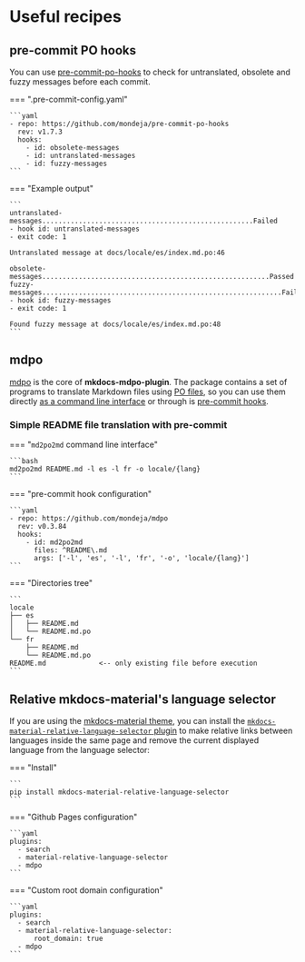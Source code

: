 # Useful recipes

## pre-commit PO hooks

You can use [pre-commit-po-hooks] to check for untranslated, obsolete
and fuzzy messages before each commit.

<!-- mdpo-disable-next-line -->
=== ".pre-commit-config.yaml"

    ```yaml
    - repo: https://github.com/mondeja/pre-commit-po-hooks
      rev: v1.7.3
      hooks:
        - id: obsolete-messages
        - id: untranslated-messages
        - id: fuzzy-messages
    ```

=== "Example output"

    ```
    untranslated-messages....................................................Failed
    - hook id: untranslated-messages
    - exit code: 1

    Untranslated message at docs/locale/es/index.md.po:46

    obsolete-messages........................................................Passed
    fuzzy-messages...........................................................Failed
    - hook id: fuzzy-messages
    - exit code: 1

    Found fuzzy message at docs/locale/es/index.md.po:48
    ```

<!-- mdpo-disable-next-line -->
## mdpo

[mdpo] is the core of **mkdocs-mdpo-plugin**. The package contains a set of
programs to translate Markdown files using [PO files][po-files], so you can
use them directly [as a command line interface][mdpo-cli] or through is
[pre-commit hooks][mdpo-pre-commit].

### Simple README file translation with pre-commit

<!-- mdpo-disable-next-block -->
=== "`md2po2md` command line interface"

    ```bash
    md2po2md README.md -l es -l fr -o locale/{lang}
    ```

=== "pre-commit hook configuration"

    ```yaml
    - repo: https://github.com/mondeja/mdpo
      rev: v0.3.84
      hooks:
        - id: md2po2md
          files: ^README\.md
          args: ['-l', 'es', '-l', 'fr', '-o', 'locale/{lang}']
    ```
<!-- mdpo-include-codeblocks -->
=== "Directories tree"

    ```
    locale
    ├── es
    │   ├── README.md
    │   └── README.md.po
    └── fr
        ├── README.md
        └── README.md.po
    README.md             <-- only existing file before execution
    ```

<!-- mdpo-disable-codeblocks -->

## Relative mkdocs-material's language selector

If you are using the [mkdocs-material theme][mkdocs-material], you can install
the [`mkdocs-material-relative-language-selector` plugin][mmrls] to make
relative links between languages inside the same page and remove the current
displayed language from the language selector:

=== "Install"

    ```
    pip install mkdocs-material-relative-language-selector
    ```

=== "Github Pages configuration"

    ```yaml
    plugins:
      - search
      - material-relative-language-selector
      - mdpo
    ```

=== "Custom root domain configuration"

    ```yaml
    plugins:
      - search
      - material-relative-language-selector:
          root_domain: true
      - mdpo
    ```

[mkdocs-material]: https://squidfunk.github.io/mkdocs-material/
[mmrls]: https://github.com/mondeja/mkdocs-material-relative-language-selector
[pre-commit-po-hooks]: https://github.com/mondeja/pre-commit-po-hooks#readme
[mdpo]: https://mdpo.readthedocs.io/en/master/index.html
[mdpo-cli]: https://mdpo.readthedocs.io/en/master/cli.html
[mdpo-pre-commit]: https://mdpo.readthedocs.io/en/master/pre-commit-hooks.html
[po-files]: https://www.gnu.org/software/gettext/manual/gettext.html#PO-Files
